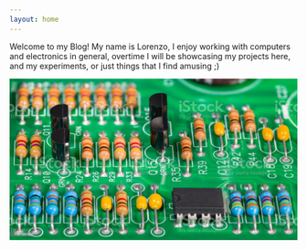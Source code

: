 ```yaml
---
layout: home
---
```


Welcome to my Blog!
My name is Lorenzo,  I enjoy working with computers and electronics in general, overtime I will be showcasing my projects here, and my experiments, or just things that I find amusing ;)


<p align="center">
  <img src="https://raw.githubusercontent.com/LBardel/LBardel.github.io/master/pic/istockphoto.jpg" />
</p>
